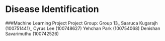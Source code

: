 # Disease Identification
###Machine Learning Project
Project Group: Group 13_
Saaruca Kugarajh (100751441)_
Cyrus Lee (100748627)
Yehchan Park (100754068)
Denishan Savarimuthu (100742526)

